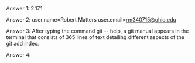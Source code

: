 Answer 1: 2.17.1

Answer 2: user.name=Robert Matters
user.email=rm340715@ohio.edu

Answer 3: After typing the command git -- help, a git manual appears in the terminal that consists of 365 lines of text detailing different aspects of the git add index.

Answer 4:

